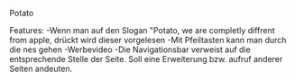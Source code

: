 Potato

Features:
-Wenn man auf den Slogan "Potato, we are completly diffrent from apple, drückt wird dieser vorgelesen
-Mit Pfeiltasten kann man durch die nes gehen
-Werbevideo
-Die Navigationsbar verweist auf die entsprechende Stelle der Seite. Soll eine Erweiterung bzw. aufruf anderer Seiten andeuten.

